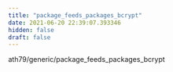 ```yaml
---
title: "package_feeds_packages_bcrypt"
date: 2021-06-20 22:39:07.393346
hidden: false
draft: false
---
```


ath79/generic/package_feeds_packages_bcrypt

